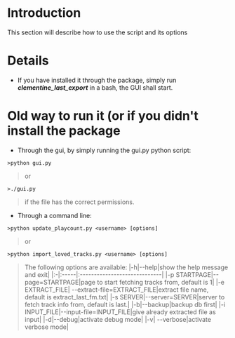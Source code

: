 # Introduction #

This section will describe how to use the script and its options

# Details #

  * If you have installed it through the package, simply run **_clementine\_last\_export_** in a bash, the GUI shall start.

# Old way to run it (or if you didn't install the package #
  * Through the gui, by simply running the gui.py python script:
```
>python gui.py
```
> or
```
>./gui.py
```
> if the file has the correct permissions.

  * Through a command line:
```
>python update_playcount.py <username> [options]
```
> or
```
>python import_loved_tracks.py <username> [options]
```

> The following options are available:
|-h|--help|show the help message and exit|
|:-|:-----|:-----------------------------|
|-p STARTPAGE|--page=STARTPAGE|page to start fetching tracks from, default is 1|
|-e EXTRACT\_FILE| --extract-file=EXTRACT\_FILE|extract file name, default is extract\_last\_fm.txt|
|-s SERVER|--server=SERVER|server to fetch track info from, default is last.|
|-b|--backup|backup db first|
|-i INPUT\_FILE|--input-file=INPUT\_FILE|give already extracted file as input|
|-d|--debug|activate debug mode|
|-v| --verbose|activate verbose mode|